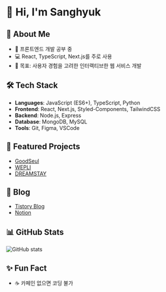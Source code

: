 # 👋 Hi, I'm Sanghyuk  

## 🚀 About Me
- 🌱 프론트엔드 개발 공부 중  
- 💻 React, TypeScript, Next.js를 주로 사용  
- 🎯 목표: 사용자 경험을 고려한 인터랙티브한 웹 서비스 개발  

## 🛠️ Tech Stack
- **Languages**: JavaScript (ES6+), TypeScript, Python  
- **Frontend**: React, Next.js, Styled-Components, TailwindCSS  
- **Backend**: Node.js, Express  
- **Database**: MongoDB, MySQL  
- **Tools**: Git, Figma, VSCode 

## 📂 Featured Projects
- [GoodSeul](https://github.com/helloa1109/goodseul)
- [WEPLI](https://github.com/helloa1109/Wepli)
- [DREAMSTAY](https://github.com/helloa1109/Dreamstay)

## 📝 Blog
- [Tistory Blog](https://hyukding.tistory.com/)  
- [Notion](https://nutritious-notebook-fb1.notion.site/19aacd4b1e19803c97bcf50527018dd3?source=copy_link)

## 📊 GitHub Stats
![GitHub stats](https://github-readme-stats.vercel.app/api?username=your-username&show_icons=true&theme=radical)  

## ✨ Fun Fact
- ☕ 카페인 없으면 코딩 불가  
